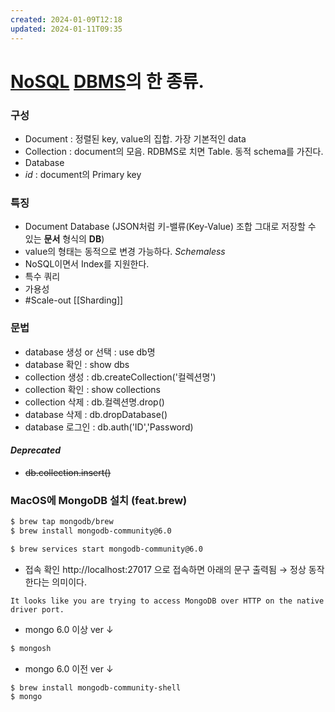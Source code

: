 ```yaml
---
created: 2024-01-09T12:18
updated: 2024-01-11T09:35
---
```

# [NoSQL](https://namu.wiki/w/NoSQL "NoSQL") [DBMS](https://namu.wiki/w/DBMS "DBMS")의 한 종류.

### 구성

- Document : 정렬된 key, value의 집합. 가장 기본적인 data
- Collection : document의 모음. RDBMS로 치면 Table. 동적 schema를 가진다.
- Database
- _id_ : document의 Primary key

### 특징

- Document Database (JSON처럼 키-밸류(Key-Value) 조합 그대로 저장할 수 있는 **문서** 형식의 **DB**)
- value의 형태는 동적으로 변경 가능하다. *Schemaless*
- NoSQL이면서 Index를 지원한다.
- 특수 쿼리 
- 가용성
- #Scale-out [[Sharding]]
### 문법

- database 생성 or 선택 : use db명
- database 확인 : show dbs
- collection 생성 : db.createCollection('컬렉션명')
- collection 확인 : show collections
- collection 삭제 : db.컬렉션명.drop()
- database 삭제 : db.dropDatabase()
- database 로그인 : db.auth('ID','Password)

#### *Deprecated* 
- ~~db.collection.insert()~~

### MacOS에 MongoDB 설치 (feat.brew)
```bash
$ brew tap mongodb/brew
$ brew install mongodb-community@6.0

$ brew services start mongodb-community@6.0
```
- 접속 확인
http://localhost:27017 으로 접속하면 아래의 문구 출력됨 &rarr; 정상 동작한다는 의미이다.
```
It looks like you are trying to access MongoDB over HTTP on the native driver port.
```
- mongo 6.0 이상 ver &darr;
```bash
$ mongosh
```
- mongo 6.0 이전 ver &darr;
```bash
$ brew install mongodb-community-shell
$ mongo
```

